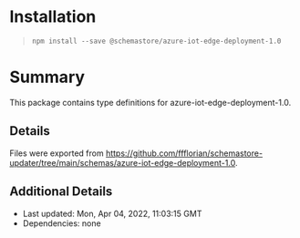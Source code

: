 # Installation
> `npm install --save @schemastore/azure-iot-edge-deployment-1.0`

# Summary
This package contains type definitions for azure-iot-edge-deployment-1.0.

## Details
Files were exported from https://github.com/ffflorian/schemastore-updater/tree/main/schemas/azure-iot-edge-deployment-1.0.

## Additional Details
* Last updated: Mon, Apr 04, 2022, 11:03:15 GMT
* Dependencies: none
